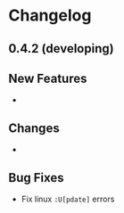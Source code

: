 # Changelog

## 0.4.2 (developing)

## New Features

 - 

## Changes

 - 

## Bug Fixes

 - Fix linux `:U[pdate]` errors
